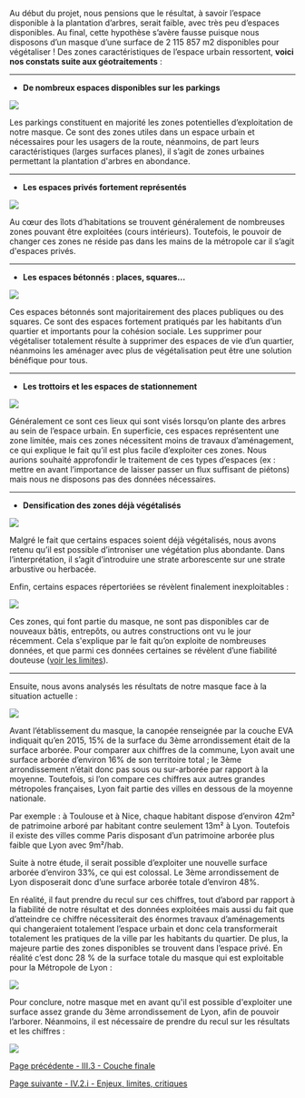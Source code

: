 Au début du projet, nous pensions que le résultat, à savoir l’espace disponible à la plantation d’arbres, serait faible, avec très peu d’espaces disponibles. Au final, cette hypothèse s’avère fausse puisque nous disposons d’un masque d’une surface de 2 115 857 m2 disponibles pour végétaliser ! Des zones caractéristiques de l’espace urbain ressortent, **voici nos constats suite aux géotraitements** :

***


* **De nombreux espaces disponibles sur les parkings**

<img align="center" src="I.png">

<br/>

Les parkings constituent en majorité les zones potentielles d’exploitation de notre masque. Ce sont des zones utiles dans un espace urbain et nécessaires pour les usagers de la route, néanmoins, de part leurs caractéristiques (larges surfaces planes), il s’agit de zones urbaines permettant la plantation d'arbres en abondance. 

***


* **Les espaces privés fortement représentés**

<img align="center" src="I2.png">

Au cœur des îlots d’habitations se trouvent généralement de nombreuses zones pouvant être exploitées (cours intérieurs). Toutefois, le pouvoir de changer ces zones ne réside pas dans les mains de la métropole car il s’agit d'espaces privés.

***

* **Les espaces bétonnés : places, squares…**

<img align="center" src="I3.png">

Ces espaces bétonnés sont majoritairement des places publiques ou des squares. Ce sont des espaces fortement pratiqués par les habitants d’un quartier et importants pour la cohésion sociale. Les supprimer pour végétaliser totalement résulte à supprimer des espaces de vie d’un quartier, néanmoins les aménager avec plus de végétalisation peut être une solution bénéfique pour tous. 

***


* **Les trottoirs et les espaces de stationnement**

<img align="center" src="I4.png">

Généralement ce sont ces lieux qui sont visés lorsqu’on plante des arbres au sein de l’espace urbain. En superficie, ces espaces représentent une zone limitée, mais ces zones nécessitent moins de travaux d’aménagement, ce qui explique le fait qu’il est plus facile d’exploiter ces zones. Nous aurions souhaité approfondir le traitement de ces types d’espaces (ex : mettre en avant l’importance de laisser passer un flux suffisant de piétons) mais nous ne disposons pas des données nécessaires.  

***

* **Densification des zones déjà végétalisés**

<img align="center" src="I6.png">

Malgré le fait que certains espaces soient déjà végétalisés, nous avons retenu qu’il est possible d’introniser une végétation plus abondante. Dans l’interprétation, il s’agit d’introduire une strate arborescente sur une strate arbustive ou herbacée. 

Enfin, certains espaces répertoriées se révèlent finalement inexploitables : 

<img align="center" src="I5.png">

Ces zones, qui font partie du masque, ne sont pas disponibles car de nouveaux bâtis, entrepôts, ou autres constructions ont vu le jour récemment. Cela s'explique par le fait qu’on exploite de nombreuses données, et que parmi ces données certaines se révèlent d’une fiabilité douteuse ([voir les limites](Enjeux_limites_critiques)). 

***

Ensuite, nous avons analysés les résultats de notre masque face à la situation actuelle : 

<img align="center" src="chiffres.png" widht="200">

Avant l’établissement du masque, la canopée renseignée par la couche EVA indiquait qu’en 2015, 15% de la surface du 3ème arrondissement était de la surface arborée. Pour comparer aux chiffres de la commune, Lyon avait une surface arborée d’environ 16% de son territoire total ; le 3ème arrondissement n’était donc pas sous ou sur-arborée par rapport à la moyenne. Toutefois, si l’on compare ces chiffres aux autres grandes métropoles françaises, Lyon fait partie des villes en dessous de la moyenne nationale.

Par exemple : à Toulouse et à Nice, chaque habitant dispose d’environ 42m² de patrimoine arboré par habitant contre seulement 13m² à Lyon. Toutefois il existe des villes comme Paris disposant d’un patrimoine arborée plus faible que Lyon avec 9m²/hab. 

Suite à notre étude, il serait possible d’exploiter une nouvelle surface arborée d’environ 33%, ce qui est colossal. Le 3ème arrondissement de Lyon disposerait donc d’une surface arborée totale d’environ 48%. 

En réalité, il faut prendre du recul sur ces chiffres, tout d’abord par rapport à la fiabilité de notre résultat et des données exploitées mais aussi du fait que d’atteindre ce chiffre nécessiterait des énormes travaux d’aménagements qui changeraient totalement l’espace urbain et donc cela transformerait totalement les pratiques de la ville par les habitants du quartier. De plus, la majeure partie des zones disponibles se trouvent dans l’espace privé. En réalité c’est donc 28 % de la surface totale du masque qui est exploitable pour la Métropole de Lyon :

<img align="center" src="tb1.png">

Pour conclure, notre masque met en avant qu'il est possible d'exploiter une surface assez grande du 3ème arrondissement de Lyon, afin de pouvoir l’arborer. Néanmoins, il est nécessaire de prendre du recul sur les résultats et les chiffres : 

<img align="center" src="tb2.png">

[Page précédente - III.3 - Couche finale](Couche_finale)

[Page suivante - IV.2.i - Enjeux, limites, critiques](Enjeux_limites_critiques)
